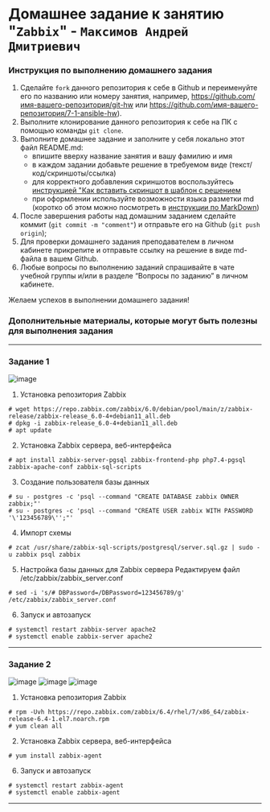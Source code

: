 # Домашнее задание к занятию "`Zabbix`" - `Максимов Андрей Дмитриевич`


### Инструкция по выполнению домашнего задания

   1. Сделайте `fork` данного репозитория к себе в Github и переименуйте его по названию или номеру занятия, например, https://github.com/имя-вашего-репозитория/git-hw или  https://github.com/имя-вашего-репозитория/7-1-ansible-hw).
   2. Выполните клонирование данного репозитория к себе на ПК с помощью команды `git clone`.
   3. Выполните домашнее задание и заполните у себя локально этот файл README.md:
      - впишите вверху название занятия и вашу фамилию и имя
      - в каждом задании добавьте решение в требуемом виде (текст/код/скриншоты/ссылка)
      - для корректного добавления скриншотов воспользуйтесь [инструкцией "Как вставить скриншот в шаблон с решением](https://github.com/netology-code/sys-pattern-homework/blob/main/screen-instruction.md)
      - при оформлении используйте возможности языка разметки md (коротко об этом можно посмотреть в [инструкции  по MarkDown](https://github.com/netology-code/sys-pattern-homework/blob/main/md-instruction.md))
   4. После завершения работы над домашним заданием сделайте коммит (`git commit -m "comment"`) и отправьте его на Github (`git push origin`);
   5. Для проверки домашнего задания преподавателем в личном кабинете прикрепите и отправьте ссылку на решение в виде md-файла в вашем Github.
   6. Любые вопросы по выполнению заданий спрашивайте в чате учебной группы и/или в разделе “Вопросы по заданию” в личном кабинете.
   
Желаем успехов в выполнении домашнего задания!
   
### Дополнительные материалы, которые могут быть полезны для выполнения задания


---

### Задание 1
![image](https://github.com/duha2060/zabbix/assets/80347708/ebb0b038-5916-4e3e-84af-39bf78b4e803)

1. Установка репозитория Zabbix
```
# wget https://repo.zabbix.com/zabbix/6.0/debian/pool/main/z/zabbix-release/zabbix-release_6.0-4+debian11_all.deb
# dpkg -i zabbix-release_6.0-4+debian11_all.deb
# apt update
```
2. Установка Zabbix сервера, веб-интерфейса
```
# apt install zabbix-server-pgsql zabbix-frontend-php php7.4-pgsql zabbix-apache-conf zabbix-sql-scripts
```
3. Создание пользователя базы данных
```
# su - postgres -c 'psql --command "CREATE DATABASE zabbix OWNER zabbix;"'
# su - postgres -c 'psql --command "CREATE USER zabbix WITH PASSWORD '\'123456789\'';"'
```
4. Импорт схемы
```
# zcat /usr/share/zabbix-sql-scripts/postgresql/server.sql.gz | sudo -u zabbix psql zabbix
```
5. Настройка базы данных для Zabbix сервера
Редактируем файл /etc/zabbix/zabbix_server.conf
```
# sed -i 's/# DBPassword=/DBPassword=123456789/g' /etc/zabbix/zabbix_server.conf
```
6. Запуск и автозапуск
```
# systemctl restart zabbix-server apache2
# systemctl enable zabbix-server apache2
```

---

### Задание 2
![image](https://github.com/duha2060/zabbix/assets/80347708/6976f572-2bf7-4235-915b-ef7ba1462ddc)
![image](https://github.com/duha2060/zabbix/assets/80347708/7327b568-3c3b-48d9-931d-ea7ee043c46d)
![image](https://github.com/duha2060/zabbix/assets/80347708/97901cf9-59a3-41f8-abf7-435a94af7c18)

1. Установка репозитория Zabbix
```
# rpm -Uvh https://repo.zabbix.com/zabbix/6.4/rhel/7/x86_64/zabbix-release-6.4-1.el7.noarch.rpm
# yum clean all
```
2. Установка Zabbix сервера, веб-интерфейса
```
# yum install zabbix-agent
```
6. Запуск и автозапуск
```
# systemctl restart zabbix-agent
# systemctl enable zabbix-agent
```
---






